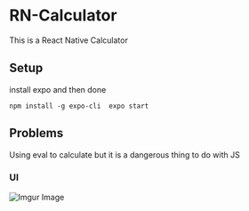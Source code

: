 # RN-Calculator
This is a React Native Calculator

## Setup
install expo and then done 


`npm install -g expo-cli 
 expo start
`


## Problems
Using eval to calculate but it is a dangerous thing to do with JS

### UI

![Imgur Image](https://i.imgur.com/MoVKOOT.png)
